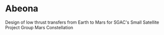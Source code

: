 # Abeona
Design of low thrust transfers from Earth to Mars for SGAC's Small Satellite Project Group Mars Constellation

